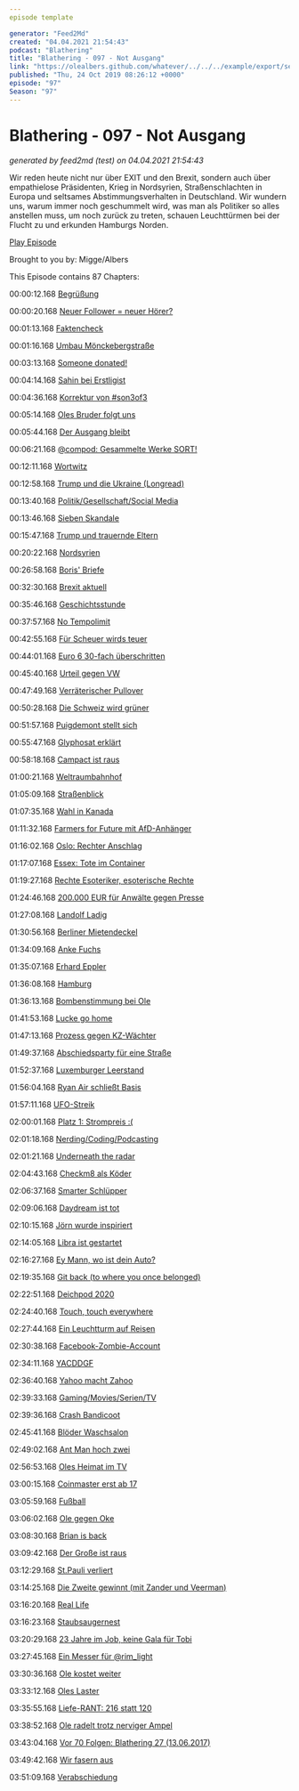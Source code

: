 ```yaml
---
episode template

generator: "Feed2Md"
created: "04.04.2021 21:54:43"
podcast: "Blathering"
title: "Blathering - 097 - Not Ausgang"
link: "https://olealbers.github.com/whatever/../../../example/export/seasons/4/2019/10/Blathering - 097 - Not Ausgang.md"
published: "Thu, 24 Oct 2019 08:26:12 +0000"
episode: "97"
Season: "97"
---
```


# Blathering - 097 - Not Ausgang
_generated by feed2md (test) on 04.04.2021 21:54:43_

Wir reden heute nicht nur über EXIT und den Brexit, sondern auch über empathielose Präsidenten, Krieg in Nordsyrien, Straßenschlachten in Europa und seltsames Abstimmungsverhalten in Deutschland. Wir wundern uns, warum immer noch geschummelt wird, was man als Politiker so alles anstellen muss, um noch zurück zu treten, schauen Leuchttürmen bei der Flucht zu und erkunden Hamburgs Norden.

[Play Episode](https://www.blathering.de/podlove/file/981/s/feed/c/mp3/blathering_097.mp3)

Brought to you by: Migge/Albers

This Episode contains 87 Chapters:


00:00:12.168 [Begrüßung]()

00:00:20.168 [Neuer Follower = neuer Hörer?](https://twitter.com/DoppelDipl)

00:01:13.168 [Faktencheck]()

00:01:16.168 [Umbau Mönckebergstraße](https://www.ndr.de/nachrichten/hamburg/Moenckebergstrasse-Gericht-erlaubt-Bahnhofsumbau,hochbahn572.html)

00:03:13.168 [Someone donated!](https://auphonic.com/donate_credits?user=blathering)

00:04:14.168 [Sahin bei Erstligist](https://www.ndr.de/sport/fussball/Nach-St-Pauli-Rauswurf-Sahin-nun-bei-Basaksehir,sahin128.html)

00:04:36.168 [Korrektur von #son3of3](https://de.wikipedia.org/wiki/Iron_Man_3)

00:05:14.168 [Oles Bruder folgt uns](https://twitter.com/Konkie1969)

00:05:44.168 [Der Ausgang bleibt](https://taz.de/Aussteigerhilfe-Projekt-fuer-Neonazis/!5634551/)

00:06:21.168 [@compod: Gesammelte Werke SORT!](https://twitter.com/search?q=(from%3Acompod)%20(%40blathering_pod)%20until%3A2019-10-22%20since%3A2019-10-16&src=typed_query&f=live)

00:12:11.168 [Wortwitz](https://twitter.com/Dirk_Jacobs_SH/status/1186331083425628161)

00:12:58.168 [Trump und die Ukraine (Longread)](https://www.spiegel.de/politik/ausland/donald-trump-und-die-ukraine-affaere-die-wichtigsten-fragen-und-antworten-a-1292642.html)

00:13:40.168 [Politik/Gesellschaft/Social Media]()

00:13:46.168 [Sieben Skandale](https://twitter.com/TheDailyShow/status/1185005324119396352)

00:15:47.168 [Trump und trauernde Eltern](https://www.fr.de/politik/donald-trump-trauer-einer-britischen-familie-eigene-genutzt-gescheitert-zr-13125918.html)

00:20:22.168 [Nordsyrien](https://taz.de/Vorstoss-der-Verteidigungsministerin/!5635697/)

00:26:58.168 [Boris' Briefe](https://twitter.com/bbclaurak/status/1185662057523404801)

00:32:30.168 [Brexit aktuell](https://twitter.com/jonworth/status/1186728933569519619)

00:35:46.168 [Geschichtsstunde](https://de.wikipedia.org/wiki/Geschichte_Irlands#Vom_B%C3%BCrgerkrieg_bis_zum_Vereinigten_K%C3%B6nigreich)

00:37:57.168 [No Tempolimit](https://twitter.com/tmigge/status/1184916982363250689)

00:42:55.168 [Für Scheuer wirds teuer](https://taz.de/Scheuers-Pkw-Maut-Desaster/!5635707/)

00:44:01.168 [Euro 6 30-fach überschritten](https://www.rbb24.de/politik/beitrag/2019/10/abgase-dieselskandal-nox-messung-kraftfahrtbundesamt-autos-schmutzig.html)

00:45:40.168 [Urteil gegen VW](https://www.ndr.de/nachrichten/hamburg/Urteil-VW-soll-mehr-als-den-Kaufpreis-zurueckzahlen,vwurteil104.html)

00:47:49.168 [Verräterischer Pullover](https://twitter.com/tmigge/status/1185082269997948928)

00:50:28.168 [Die Schweiz wird grüner](https://taz.de/Parlamentswahl-in-der-Schweiz/!5631916/)

00:51:57.168 [Puigdemont stellt sich](https://twitter.com/tagesschau/status/1185136706762264576)

00:55:47.168 [Glyphosat erklärt](https://www.youtube.com/watch?v=2K0TAphTfaI)

00:58:18.168 [Campact ist raus](https://twitter.com/georgrestle/status/1186253017059905536)

01:00:21.168 [Weltraumbahnhof](https://ze.tt/die-cdu-traeumt-von-einem-weltraumbahnhof-und-das-internet-lacht-sich-kaputt/)

01:05:09.168 [Straßenblick](https://taz.de/Datenschutz-bei-Google-Street-View/!5632068/)

01:07:35.168 [Wahl in Kanada](https://taz.de/Parlamentswahl-in-Kanada/!5635698/)

01:11:32.168 [Farmers for Future mit AfD-Anhänger](https://taz.de/Proteste-der-Landwirte-in-Thueringen/!5633139/)

01:16:02.168 [Oslo: Rechter Anschlag](https://www.telegraph.co.uk/news/2019/10/22/armed-man-steals-ambulance-drives-crowds-oslo/)

01:17:07.168 [Essex: Tote im Container](https://www.bbc.com/news/uk-england-50150070)

01:19:27.168 [Rechte Esoteriker, esoterische Rechte](https://www.deutschlandfunk.de/rechtsextreme-online-angebote-rechte-esoteriker-im-krieg.724.de.html?dram:article_id=461384)

01:24:46.168 [200.000 EUR für Anwälte gegen Presse](https://www.golem.de/news/pressefreiheit-behoerden-geben-unsummen-zum-abwenden-von-presseanfragen-aus-1910-144488.html)

01:27:08.168 [Landolf Ladig](https://www.youtube.com/watch?v=5r1bzvO4E6k)

01:30:56.168 [Berliner Mietendeckel](https://www.tagesspiegel.de/politik/verfassungsgericht-soll-entscheiden-fdp-fordert-seehofer-zu-klage-gegen-berliner-mietendeckel-auf/25149202.html)

01:34:09.168 [Anke Fuchs](https://de.wikipedia.org/wiki/Anke_Fuchs)

01:35:07.168 [Erhard Eppler](https://de.wikipedia.org/wiki/Erhard_Eppler)

01:36:08.168 [Hamburg]()

01:36:13.168 [Bombenstimmung bei Ole](https://www.ndr.de/nachrichten/hamburg/Bomben-Entschaerfung-in-Hamburg-Schnelsen-geglueckt,bombenfund234.html)

01:41:53.168 [Lucke go home](https://threadreaderapp.com/thread/1184481075877367810.html)

01:47:13.168 [Prozess gegen KZ-Wächter](https://apnews.com/99880708acf7460499db0ca3601b445e)

01:49:37.168 [Abschiedsparty für eine Straße](https://twitter.com/HH_BWVI/status/1185115869279600646)

01:52:37.168 [Luxemburger Leerstand](https://www.hamburg1.de/nachrichten/42547/Illegaler_Wohnungsleerstand_in_Eppendorf.html)

01:56:04.168 [Ryan Air schließt Basis](https://www.ndr.de/nachrichten/hamburg/Ryanair-schliesst-Basis-am-Hamburger-Flughafen,ryanair272.html)

01:57:11.168 [UFO-Streik](https://www.hamburg1.de/nachrichten/42553/Warnstreik_trifft_Hamburger_Flughafen.html)

02:00:01.168 [Platz 1: Strompreis :(](https://www.hamburg1.de/nachrichten/42514/Strompreis_in_Hamburg_am_hoechsten.html)

02:01:18.168 [Nerding/Coding/Podcasting]()

02:01:21.168 [Underneath the radar](https://www.zdnet.de/88371231/gestenerkennung-und-90-hz-display-google-stellt-pixel-4-und-4-xl-vor/)

02:04:43.168 [Checkm8 als Köder](https://www.zdnet.de/88371259/checkm8-online-betrueger-imitieren-jailbreak-seite-nach/)

02:06:37.168 [Smarter Schlüpper](https://twitter.com/tmigge/status/1184780712018358277)

02:09:06.168 [Daydream ist tot](https://www.golem.de/news/virtual-reality-google-gibt-daydream-auf-1910-144443.html)

02:10:15.168 [Jörn wurde inspiriert](https://twitter.com/schaarsen/status/1185273371413700615)

02:14:05.168 [Libra ist gestartet](https://www.golem.de/news/digitalwaehrung-libra-association-geht-mit-21-mitgliedern-an-den-start-1910-144452.html)

02:16:27.168 [Ey Mann, wo ist dein Auto?](https://techcrunch.com/2019/10/19/mercedes-benz-app-glitch-exposed/)

02:19:35.168 [Git back (to where you once belonged)](https://twitter.com/stammtischphilo/status/1186004599217504257)

02:22:51.168 [Deichpod 2020](https://twitter.com/deichpod/status/1186336084139098113)

02:24:40.168 [Touch, touch everywhere](https://www.zdnet.de/88371487/neue-sensortechnik-macht-nahezu-beliebige-oberflaechen-touchfaehig/)

02:27:44.168 [Ein Leuchtturm auf Reisen](https://twitter.com/tmigge/status/1186718258176630784)

02:30:38.168 [Facebook-Zombie-Account](https://twitter.com/stammtischphilo/status/1186605684831506433)

02:34:11.168 [YACDDGF](https://twitter.com/stammtischphilo/status/1186910864873578496)

02:36:40.168 [Yahoo macht Zahoo](https://www.heise.de/newsticker/meldung/Yahoo-loescht-alle-Inhalte-auf-der-Groups-Seite-4558596.html)

02:39:33.168 [Gaming/Movies/Serien/TV]()

02:39:36.168 [Crash Bandicoot](https://www.crashbandicoot.com/de)

02:45:41.168 [Blöder Waschsalon](https://www.netflix.com/watch/80994011)

02:49:02.168 [Ant Man hoch zwei](https://www.youtube.com/watch?v=5w54yW2Ur50)

02:56:53.168 [Oles Heimat im TV](https://www.ndr.de/fernsehen/sendungen/treckerfahrer-duerfen-das/XXL-Wasserrutsche-irische-Klaenge-und-ein-Ernte-Finale,sendung954534.html)

03:00:15.168 [Coinmaster erst ab 17](https://www.golem.de/news/coinmaster-boehmermann-stoesst-pruefung-von-gluecksspielapps-fuer-kinder-an-1910-144428.html)

03:05:59.168 [Fußball]()

03:06:02.168 [Ole gegen Oke](http://millernton.de/2019/10/18/der-wert-der-werte-diskussion/)

03:08:30.168 [Brian is back](https://twitter.com/Volksstimme_Spo/status/1184769771864113152)

03:09:42.168 [Der Große ist raus](http://www.fussball.de/spiel/condor-3-rahlstedt-4/-/spiel/027I7R1N7C000000VS5489B4VU9HDBC9#!/)

03:12:29.168 [St.Pauli verliert](https://www.stefangroenveld.de/2019/gegen-den-faschismus-aber-nicht-gegen-darmstadt/)

03:14:25.168 [Die Zweite gewinnt (mit Zander und Veerman)](https://www.youtube.com/watch?v=8cSREeYhBZQ)

03:16:20.168 [Real Life]()

03:16:23.168 [Staubsaugernest](https://twitter.com/stammtischphilo/status/1185913332374659072)

03:20:29.168 [23 Jahre im Job, keine Gala für Tobi](http://i1t2b3.de/VPZG.pdf)

03:27:45.168 [Ein Messer für @rim_light](https://twitter.com/rim_light/status/1185231927328022528)

03:30:36.168 [Ole kostet weiter](https://twitter.com/stammtischphilo/status/1186304387280494592)

03:33:12.168 [Oles Laster](https://twitter.com/stammtischphilo/status/1186634782421053447)

03:35:55.168 [Liefe-RANT: 216 statt 120](https://twitter.com/tmigge/status/1186664621446447104)

03:38:52.168 [Ole radelt trotz nerviger Ampel](https://twitter.com/stammtischphilo/status/1186405060617670656)

03:43:04.168 [Vor 70 Folgen: Blathering 27 (13.06.2017)](https://www.blathering.de/2017/06/blathering-027-die-grosse-geburtstagssause/)

03:49:42.168 [Wir fasern aus]()

03:51:09.168 [Verabschiedung]()


